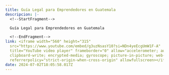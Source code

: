 ```yaml
---
title: Guía Legal para Emprendedores en Guatemala
descripcion: |-
  <!--StartFragment-->

  Guía Legal para Emprendedores en Guatemala

  <!--EndFragment-->
link: <iframe width="560" height="315"
  src="https://www.youtube.com/embed/g3uzNsasY10?si=NDn4yeEcgUmW1F-A"
  title="YouTube video player" frameborder="0" allow="accelerometer; autoplay;
  clipboard-write; encrypted-media; gyroscope; picture-in-picture; web-share"
  referrerpolicy="strict-origin-when-cross-origin" allowfullscreen></iframe>
date: 2024-07-02T18:05:58.017Z
---
```

